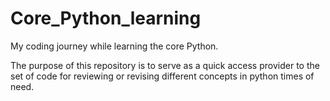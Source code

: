 # Core_Python_learning
My coding journey while learning the core Python.

The purpose of this repository is to serve as a quick access provider to the set of code for reviewing or revising different concepts in python times of need.
